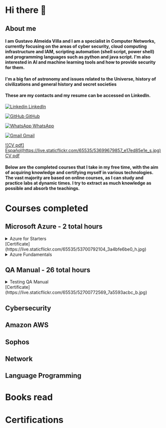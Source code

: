 # **Hi there** 👋

## About me 
#### I am Gustavo Almeida Villa and I am a specialist in Computer Networks, currently focusing on the areas of cyber security, cloud computing infrastructure and IAM, scripting automation (shell script, power shell) and programming languages such as python and java script. I'm also interested in AI and machine learning tools and how to provide security for them.
#### I'm a big fan of astronomy and issues related to the Universe, history of civilizations and general history and secret societies

#### These are my contacts and my resume can be accessed on LinkedIn.




[![Linkedin](https://i.stack.imgur.com/gVE0j.png) LinkedIn](https://www.linkedin.com/in/gustavo-almeida-villa-76117037)
&nbsp;

[![GitHub](https://i.stack.imgur.com/tskMh.png) GitHub](https://github.com/guvilla85/)

[![WhatsApp](https://i.imgur.com/dtJOIlk.png) WhatsApp](https://wa.me/5491133718732)

[![Gmail](https://i.imgur.com/M33v43D.png) Gmail](https://mailto:gu.a.villa@gmail.com)

[![CV pdf] Español(https://live.staticflickr.com/65535/53699679857_e17ed85e1e_s.jpg) CV pdf](https://drive.google.com/file/d/1qjYAWrdrOMRlxB3RzkuFRXZanwKPofGa/view?usp=share_link)


#### Below are the completed courses that I take in my free time, with the aim of acquiring knowledge and certifying myself in various technologies. The vast majority are based on online courses, as I can study and practice labs at dynamic times. I try to extract as much knowledge as possible and absorb the teachings.


# **Courses completed**

## **Microsoft Azure - 2 total hours**

<details>
  <summary>Azure for Starters</summary>       
    Institute:Udemy;      
    Description: Overview about Microsoft Azure. VM creation;     
    Lenght: 2 hours;    
    Date: Sept, 12, 2021;
    Instructors: André Iacono
 </details>
[Certificate](https://live.staticflickr.com/65535/53700792104_3a4bfe6be0_h.jpg) <br>

  
<details>
  <summary>Azure Fundamentals</summary>               
   Institute: Educacion IT;                                  
   Description:    
   Lenght:   
   Date:
   Instructors: 
</details>

  
  
## **QA Manual - 26 total hours**

<details>
  <summary>Testing QA Manual</summary>       
   Institute: Coderhouse;                                  
   Description: 1. ¿Qué es el testing? / 2. ¿Qué significa ser un Tester? / 3. ¿Cuáles son los distintos tipos de testing? / 4. El testing en el desarrollo de software / 5. Testing en Agilidad / 6. Defectos en el testing / 7. ¿Cómo se prepara para hacer las pruebas? / 8. Ejecución de pruebas / 9. Pruebas de aplicaciones web / 10. Pruebas de aplicaciones mobile / 11. API Testing / 12. Pruebas No funcionales / 13. Proyección profesional;;    
   Lenght: 26 hours;    
   Date: Jan/31/2023; 
   Instructors: Constanza Llanos
</details>
[Certificate](https://live.staticflickr.com/65535/52700772569_7a5593acbc_b.jpg)

## Cybersecurity

## Amazon AWS 

## Sophos 

## Network

## Language Programming

# **Books read**

# **Certifications**





<!--
**guvilla85/guvilla85** is a ✨ _special_ ✨ repository because its `README.md` (this file) appears on your GitHub profile.

Here are some ideas to get you started:

- 🔭 I’m currently working on ...
- 🌱 I’m currently learning ...
- 👯 I’m looking to collaborate on ...
- 🤔 I’m looking for help with ...
- 💬 Ask me about ...
- 📫 How to reach me: ...
- 😄 Pronouns: ...
- ⚡ Fun fact: ...
-->
